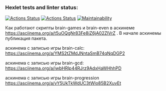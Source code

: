 ### Hexlet tests and linter status:
[![Actions Status](https://github.com/ingvyn/frontend-project-lvl1/workflows/hexlet-check/badge.svg)](https://github.com/ingvyn/frontend-project-lvl1/actions)
[![Actions Status](https://github.com/ingvyn/frontend-project-lvl1/actions/workflows/install_and_lint.yml/badge.svg)](https://github.com/ingvyn/frontend-project-lvl1/actions)
[![Maintainability](https://api.codeclimate.com/v1/badges/a99a88d28ad37a79dbf6/maintainability)](https://codeclimate.com/github/codeclimate/codeclimate/maintainability)

Как работают скрипты brain-games и brain-even в аскинеме
https://asciinema.org/a/t5uOQgNr83Fe8iZ6jA02ZlVrZ . В начале аскинемы публикация пакета.

аскинема с записью игры brain-calc:
https://asciinema.org/a/YMS2tZMdJNntaSmB74qNqDGP2

аскинема с записью игры brain-gcd:
https://asciinema.org/a/iwbHRlp44RJrz9AdxHaWHhhPD

аскинема с записью игры brain-progression
https://asciinema.org/a/vY5UkTkWdUC3tWlo85B2XuvEt
